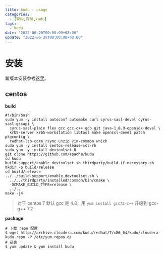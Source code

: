 ```yaml
---
title: kudu - usage
categories: 
  - [架构,存储,kudu]
tags:
  - kudu
date: "2022-06-29T00:00:00+08:00"
update: "2022-06-29T00:00:00+08:00"
---
```


# 安装

新版本安装参考[这里](https://kudu.apache.org/docs/installation.html)。

## centos

**build**

```shell
#!/bin/bash
sudo yum -y install autoconf automake curl cyrus-sasl-devel cyrus-sasl-gssapi \
  cyrus-sasl-plain flex gcc gcc-c++ gdb git java-1.8.0-openjdk-devel \
  krb5-server krb5-workstation libtool make openssl-devel patch pkgconfig \
  redhat-lsb-core rsync unzip vim-common which
sudo yum -y install centos-release-scl-rh
sudo yum -y install devtoolset-8
git clone https://github.com/apache/kudu
cd kudu
build-support/enable_devtoolset.sh thirdparty/build-if-necessary.sh
mkdir -p build/release
cd build/release
../../build-support/enable_devtoolset.sh \
  ../../thirdparty/installed/common/bin/cmake \
  -DCMAKE_BUILD_TYPE=release \
  ../..
make -j4
```

> 对于 centos 7 默认 gcc 是 4.8，用 `yum install gcc72-c++` 升级到 gcc-g++ 7.2

**package**

```shell
# 下载 repo 配置
$ wget http://archive.cloudera.com/kudu/redhat/7/x86_64/kudu/cloudera-kudu.repo -P /etc/yum.repos.d/
# 安装
$ yum update & yum install kudu
```


